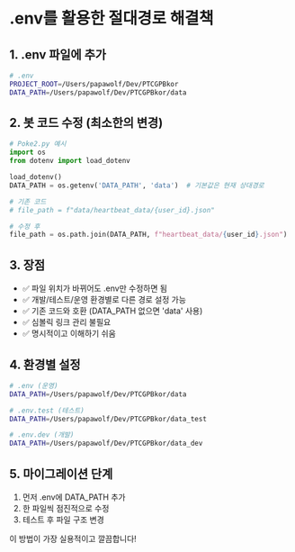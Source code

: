# .env를 활용한 절대경로 해결책

## 1. .env 파일에 추가
```bash
# .env
PROJECT_ROOT=/Users/papawolf/Dev/PTCGPBkor
DATA_PATH=/Users/papawolf/Dev/PTCGPBkor/data
```

## 2. 봇 코드 수정 (최소한의 변경)
```python
# Poke2.py 예시
import os
from dotenv import load_dotenv

load_dotenv()
DATA_PATH = os.getenv('DATA_PATH', 'data')  # 기본값은 현재 상대경로

# 기존 코드
# file_path = f"data/heartbeat_data/{user_id}.json"

# 수정 후
file_path = os.path.join(DATA_PATH, f"heartbeat_data/{user_id}.json")
```

## 3. 장점
- ✅ 파일 위치가 바뀌어도 .env만 수정하면 됨
- ✅ 개발/테스트/운영 환경별로 다른 경로 설정 가능
- ✅ 기존 코드와 호환 (DATA_PATH 없으면 'data' 사용)
- ✅ 심볼릭 링크 관리 불필요
- ✅ 명시적이고 이해하기 쉬움

## 4. 환경별 설정
```bash
# .env (운영)
DATA_PATH=/Users/papawolf/Dev/PTCGPBkor/data

# .env.test (테스트)
DATA_PATH=/Users/papawolf/Dev/PTCGPBkor/data_test

# .env.dev (개발)
DATA_PATH=/Users/papawolf/Dev/PTCGPBkor/data_dev
```

## 5. 마이그레이션 단계
1. 먼저 .env에 DATA_PATH 추가
2. 한 파일씩 점진적으로 수정
3. 테스트 후 파일 구조 변경

이 방법이 가장 실용적이고 깔끔합니다!